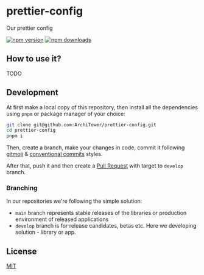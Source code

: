 # prettier-config

Our prettier config

[![npm version][npm-version-src]][npm-version-href]
[![npm downloads][npm-downloads-src]][npm-downloads-href]

## How to use it?

TODO

## Development

At first make a local copy of this repository, then install all the dependencies using `pnpm` or package manager of your choice:

```bash
git clone git@github.com:ArchiTower/prettier-config.git
cd prettier-config
pnpm i
```

Then, create a branch, make your changes in code, commit it following [gitmoji](https://gitmoji.dev/) & [conventional commits](https://www.conventionalcommits.org/en/v1.0.0/) styles.

After that, push it and then create a [Pull Request](https://github.com/ArchiTower/prettier-config/pulls) with target to `develop` branch.

### Branching

In our repositories we're following the simple solution:

- `main` branch represents stable releases of the libraries or production environment of released applications
- `develop` branch is for release candidates, betas etc. Here we developing solution - library or app.

## License

[MIT](./LICENSE.md)

<!-- Badges -->
[npm-version-src]: https://img.shields.io/npm/v/prettier-config?style=flat-square
[npm-version-href]: https://npmjs.com/package/prettier-config

[npm-downloads-src]: https://img.shields.io/npm/dm/prettier-config?style=flat-square
[npm-downloads-href]: https://npmjs.com/package/prettier-config
